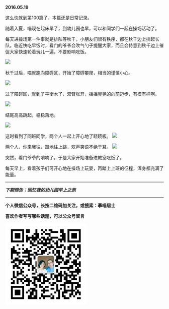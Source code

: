 **2016.05.19**

这么快就到第100篇了，本篇还是日常记录。

随着入夏，喵现在起床早了，到幼儿园也早，可以和同学们一起在操场活动了。

每天进操场第一件事就是排队等秋千，小朋友们很有秩序，都在秋千边上排起长队。临近快吃早饭时，看门的爷爷会吹气勺子提醒大家，而且会特意到秋千边上催促大家快速轮着玩儿一遍，不要影响吃饭。

![](http://upload-images.jianshu.io/upload_images/51001-0df424825eb5759e.jpg?imageMogr2/auto-orient/strip%7CimageView2/2/w/1240)

秋千过后，喵就跑向障碍区，开始了障碍攀爬，相当的谨慎小心。

![](http://upload-images.jianshu.io/upload_images/51001-f174141e0fff66b2.jpg?imageMogr2/auto-orient/strip%7CimageView2/2/w/1240)

过了障碍区，就到了平衡木了，双臂张开，摇摇晃晃的向前迈步，有模有样啊。

![](http://upload-images.jianshu.io/upload_images/51001-5feac1c4595b9932.jpg?imageMogr2/auto-orient/strip%7CimageView2/2/w/1240)

结尾高高跳起，稳稳落地。

![](http://upload-images.jianshu.io/upload_images/51001-04f8e7c54f41b6a0.jpg?imageMogr2/auto-orient/strip%7CimageView2/2/w/1240)

这时看到了同班同学，两个人一起上开心地了跷跷板。
![](http://upload-images.jianshu.io/upload_images/51001-82f7e3f0f65ba97b.jpg?imageMogr2/auto-orient/strip%7CimageView2/2/w/1240)

两个人，你来我往，蹬地往上跳，欢声笑语不绝于耳。
![](http://upload-images.jianshu.io/upload_images/51001-8bff8f63bba8fe1c.jpg?imageMogr2/auto-orient/strip%7CimageView2/2/w/1240)

突然，看门爷爷的哨响了，于是大家开始准备进教室吃饭了。

每天早上，看着孩子们可开心地在操场上玩耍，再踏上上班的征程，浑身都充满了能量。

***

***下期预告：回忆我的幼儿园早上之旅***

***


**个人微信公众号，长按二维码加关注，或搜索：摹喵居士**

**喜欢作者写写哪些话题，可以公众号留言**

![](https://github.com/jiluofu/jiluofu.github.com/raw/master/momiaojushi/static/qrcode.jpg)